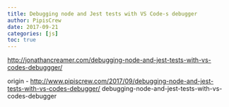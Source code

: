 ```yaml
---
title: Debugging node and Jest tests with VS Code-s debugger
author: PipisCrew
date: 2017-09-21
categories: [js]
toc: true
---
```


http://jonathancreamer.com/debugging-node-and-jest-tests-with-vs-codes-debuggger/

origin - http://www.pipiscrew.com/2017/09/debugging-node-and-jest-tests-with-vs-codes-debugger/ debugging-node-and-jest-tests-with-vs-codes-debugger